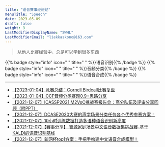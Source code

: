 ```yaml
---
title: "语音赛事经验贴"
menuTitle: "Speech"
date: 2023-05-09
draft: false
weight: 3
LastModifierDisplayName: "SWHL"
LastModifierEmail: "liekkaskono@163.com"
---
```

 
> 从他人比赛经验中，总是可以学到很多东西
 
{{% badge style="info" icon=" " title=" " %}}语音识别{{% /badge %}}
{{% badge style="info" icon=" " title=" " %}}音频分类{{% /badge %}}
{{% badge style="info" icon=" " title=" " %}}语音合成{{% /badge %}}
 
---
 
- [【2023-01-04】竞赛总结：Cornell Birdcall比赛复盘](http://mp.weixin.qq.com/s?__biz=MzIwNDA5NDYzNA==&amp;mid=2247486716&amp;idx=1&amp;sn=c197333bb2978af65803268abcef025d&amp;chksm=96c42139a1b3a82f4d8a050ff5935bdd636db758d36e761dea6ae6704729786d265ca44d0b20&amp;scene=21#wechat_redirect)
- [【2023-01-04】CCF音频分类赛题0.9+思路分享](http://mp.weixin.qq.com/s?__biz=MzIwNDA5NDYzNA==&amp;mid=2247488141&amp;idx=1&amp;sn=4150b6c28245d553d2af3a274aa6b47f&amp;chksm=96c43f48a1b3b65e9ef67f88b8d61952bfe8f1fef01ed79b54dbc0eff1463c6af7d5297f9095&amp;scene=21#wechat_redirect)
- [【2021-12-07】ICASSP2021 M2VoC挑战赛报告会：高分队伍及评审分享回顾（附PPT）](https://blog.51cto.com/u_15282126/2946959)
- [【2021-12-07】DCASE2020大赛的声学场景分类任务各个优秀参赛方案！](https://flashgene.com/archives/141126.html)
- [【2021-12-07】10小时训练数据打造多语种语音识别新高度](https://cloud.tencent.com/developer/article/1770023)
- [【2021-12-07】【赛事分享】 智源家庭场景中文语音数据集挑战赛-基于KALDI的语音识别基线](https://www.bilibili.com/video/av95030153/)
- [【2021-12-07】新网杯top1方案：手把手构建中文语音合成模型！](https://mp.weixin.qq.com/s/xRqvXYtWqY6HbDawmxBpbw)
